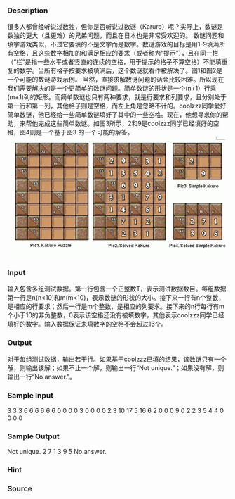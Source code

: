 
### Description
很多人都曾经听说过数独，但你是否听说过数谜（Karuro）呢？实际上，数谜是数独的更大（且更难）的兄弟问题，而且在日本也是非常受欢迎的。
数谜问题和填字游戏类似，不过它要填的不是文字而是数字。数谜游戏的目标是用1-9填满所有空格，且这些数字相加的和满足相应的要求（或者称为“提示”），且在同一栏（“栏”是指一些水平或者竖直的连续的空格，用于提示的格子不算空格）不能填重复的数字。当所有格子按要求被填满后，这个数谜就看作被解决了。图1和图2是一个可能的数谜游戏示例。
当然，直接求解数谜问题的话会比较困难。所以现在我们需要解决的是一个更简单的数谜问题。简单数谜的形状是一个(n+1）行乘(m+1)列的矩形。而简单数谜也只有两种要求，就是行要求和列要求，且分别处于第一行和第一列，其他格子则是空格，而左上角是忽略不计的。coolzzz同学爱好简单数谜，他已经给一些简单数谜填好了其中的一些空格。现在，他想寻求你的帮助，来帮他完成这些简单数谜。如图3所示，2和9是coolzzz同学已经填好的空格，图4则是一个基于图3 的一个可能的解答。
![](/JudgeOnline/upload/201109/bbb.jpg)
### Input
输入包含多组测试数据。第一行包含一个正整数T，表示测试数据数目。每组数据第一行是n(n<10)和m(m<10)，表示数谜的形状的大小。接下来一行有n个整数，是相应的行要求；然后一行是m个整数，是相应的列要求。接下来的n行每行有m个小于10的非负整数，0表示该空格还没有被填数字，其他表示coolzzz同学已经填好的数字。输入数据保证未填数字的空格不会超过16个。
### Output
对于每组测试数据，输出若干行。如果基于coolzzz已填的结果，该数谜只有一个解，则输出该解；如果不止一个解，则输出一行“Not unique.”；如果没有解，则输出一行“No answer.”。
### Sample Input
3
3 3
6 6 6
6 6 6
0 0 0
0 3 0
0 0 0
2 3
10 17
5 16 6
2 0 0
0 9 0
2 2
3 5
4 4
0 0
0 0

### Sample Output
Not unique.
2 7 1
3 9 5
No answer.

### Hint

### Source
